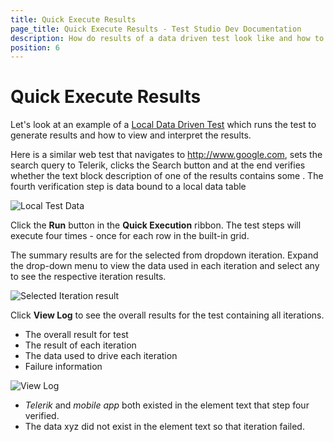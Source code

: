 ```yaml
---
title: Quick Execute Results
page_title: Quick Execute Results - Test Studio Dev Documentation
description: How do results of a data driven test look like and how to analyze them in Test Studio Dev
position: 6
---
```

# Quick Execute Results

Let's look at an example of a <a href="/features/data-driven-testing/local-data-driven-test" target=blank>Local Data Driven Test</a> which runs the test to generate results and how to view and interpret the results.

Here is a similar web test that navigates to http://www.google.com, sets the search query to Telerik, clicks the Search button and at the end verifies whether the text block description of one of the results contains some . The fourth verification step is data bound to a local data table 

![Local Test Data][1]

Click the **Run** button in the **Quick Execution** ribbon. The test steps will execute four times - once for each row in the built-in grid.

The summary results are for the selected from dropdown iteration. Expand the drop-down menu to view the data used in each iteration and select any to see the respective iteration results.

![Selected Iteration result][2]

Click **View Log** to see the overall results for the test containing all iterations.

- The overall result for test
- The result of each iteration
- The data used to drive each iteration
- Failure information

![View Log][3]

[1]: images/quick-execute-results/fig1.png
[2]: images/quick-execute-results/fig2.png
[3]: images/quick-execute-results/fig3.png


- *Telerik* and *mobile app* both existed in the element text that step four verified.
- The data xyz did not exist in the element text so that iteration failed.